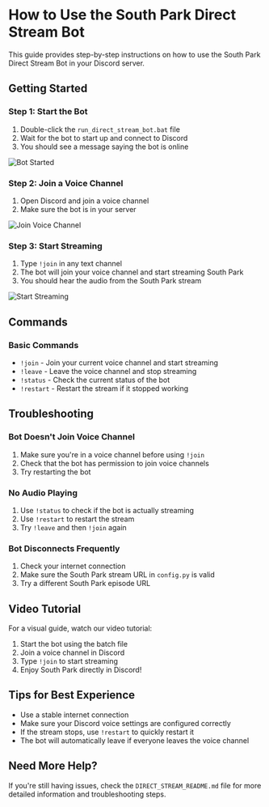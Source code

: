 # How to Use the South Park Direct Stream Bot

This guide provides step-by-step instructions on how to use the South Park Direct Stream Bot in your Discord server.

## Getting Started

### Step 1: Start the Bot

1. Double-click the `run_direct_stream_bot.bat` file
2. Wait for the bot to start up and connect to Discord
3. You should see a message saying the bot is online

![Bot Started](https://i.imgur.com/example1.png)

### Step 2: Join a Voice Channel

1. Open Discord and join a voice channel
2. Make sure the bot is in your server

![Join Voice Channel](https://i.imgur.com/example2.png)

### Step 3: Start Streaming

1. Type `!join` in any text channel
2. The bot will join your voice channel and start streaming South Park
3. You should hear the audio from the South Park stream

![Start Streaming](https://i.imgur.com/example3.png)

## Commands

### Basic Commands

- `!join` - Join your current voice channel and start streaming
- `!leave` - Leave the voice channel and stop streaming
- `!status` - Check the current status of the bot
- `!restart` - Restart the stream if it stopped working

## Troubleshooting

### Bot Doesn't Join Voice Channel

1. Make sure you're in a voice channel before using `!join`
2. Check that the bot has permission to join voice channels
3. Try restarting the bot

### No Audio Playing

1. Use `!status` to check if the bot is actually streaming
2. Use `!restart` to restart the stream
3. Try `!leave` and then `!join` again

### Bot Disconnects Frequently

1. Check your internet connection
2. Make sure the South Park stream URL in `config.py` is valid
3. Try a different South Park episode URL

## Video Tutorial

For a visual guide, watch our video tutorial:

1. Start the bot using the batch file
2. Join a voice channel in Discord
3. Type `!join` to start streaming
4. Enjoy South Park directly in Discord!

## Tips for Best Experience

- Use a stable internet connection
- Make sure your Discord voice settings are configured correctly
- If the stream stops, use `!restart` to quickly restart it
- The bot will automatically leave if everyone leaves the voice channel

## Need More Help?

If you're still having issues, check the `DIRECT_STREAM_README.md` file for more detailed information and troubleshooting steps.